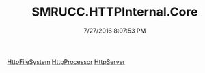 ﻿---
title: SMRUCC.HTTPInternal.Core
date: 7/27/2016 8:07:53 PM
---

[HttpFileSystem](T-SMRUCC.HTTPInternal.Core.HttpFileSystem.html)
[HttpProcessor](T-SMRUCC.HTTPInternal.Core.HttpProcessor.html)
[HttpServer](T-SMRUCC.HTTPInternal.Core.HttpServer.html)
